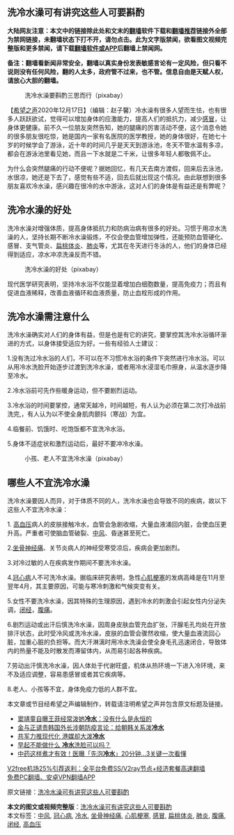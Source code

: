  <h2>洗冷水澡可有讲究这些人可要斟酌</h2> <p class="notice"><b>大陆网友注意：本文中的链接除此处和文末的<a href="https://github.com/bannedbook/fanqiang" >翻墙</a>软件下载和<a href="https://github.com/killgcd/justmysocks/blob/master/README.md">翻墙推荐</a>链接外全部为禁网链接，未翻墙状态下打不开，请勿点击。此为文字版禁闻，欲看图文视频完整版和更多禁闻，请下载<a href="https://github.com/bannedbook/fanqiang">翻墙软件或APP</a>后翻墙上禁闻网。</p><p>备注：翻墙看新闻非常安全，翻墙以真实身份发表敏感言论有一定风险，但只看不说则没有任何风险，翻的人太多，政府管不过来，也不管。信息自由是天赋人权，请放心大胆的翻墙。</b></p>  <div class="entry"> <figure><figcaption>洗冷水澡要斟酌三思而行（pixabay）</figcaption></figure> <p>【<span class='wp_keywordlink_affiliate'><a href="https://www.soundofhope.org" title="希望之声" target="_blank">希望之声</a></span>2020年12月17日】（编辑：赵子馨）冷水澡有很多人望而生怯，也有很多人跃跃欲试，觉得可以增加身体的应激能力，提高人们的抵抗力，减少<a href="https://www.bannedbook.org/bnews/tag/%E6%84%9F%E5%86%92/" class="st_tag internal_tag" rel="tag" title="标签 感冒 下的日志">感冒</a>，让身体更健康。前不久一位朋友突然告知，她的腿痛的厉害活动不便，这个消息令她的很多朋友很吃惊，她是国内一家有名医院的医学教授，她的身体很好，在她七十岁的时候学会了游泳，近十年的时间几乎是天天到游泳池，冬天不管水温有多凉，都会在游泳池里看见她，而且一下水就是二千米，让很多年轻人都敬佩不止。</p> <p>为什么会突然腿痛的行动不便呢？据她回忆，有几天去南方渡假，回来后去泳池，水很凉，她还是下去了，感觉有些不适，回去后就出现这个情况。由此联想到很多朋友喜欢冷水澡，感兴趣在很冷的水中游泳，这对人们的身体是有益还是有弊呢？</p> <h2><strong>洗冷水澡的好处</strong></h2> <p>洗冷水澡对增强体质，提高身体抵抗力和防病治病有很多的好处。习惯于用凉水洗澡的人，坚持长期不断冷水澡锻炼，不仅会使血管增加弹性，还能预防血管硬化、感冒、支气管炎、<a href="https://www.bannedbook.org/bnews/tag/%e6%89%81%e6%a1%83%e4%bd%93%e7%82%8e/" class="st_tag internal_tag" rel="tag" title="标签 扁桃体炎 下的日志">扁桃体炎</a>、<a href="https://www.bannedbook.org/bnews/tag/%e8%82%ba%e7%82%8e/" class="st_tag internal_tag" rel="tag" title="标签 肺炎 下的日志">肺炎</a>等，尤其在冬天进行冬泳的人，他们的身体已经得到适应，凉水冲凉洗澡反而不错。</p> <figure><figcaption>洗冷水澡的好处（pixabay）</figcaption></figure> <p>现代医学研究表明，坚持冷水浴不仅能显着增加白细胞数量，提高免疫力；而且有促进血液稀释，改善血液循环和血液质量，防止血栓形成的作用。</p> <h2><strong>洗冷水澡需注意什么</strong></h2> <p>洗冷水澡确实对人们的身体有益，但是也是有它的讲究，要掌控其洗冷水浴循环渐进的方式，以身体接受适应为好。一些有经验人士建议：</p>  <p>1.没有洗过冷水浴的人们，不可以在不习惯冷水浴的条件下突然进行冷水浴。可以从用冷水洗脸开始逐步过渡到洗冷水澡，或者用冷水浸湿毛巾擦身，从温水逐步降至冷水。</p> <p>2.冷水浴前可先作些暖身运动，但不要剧烈运动。</p> <p>3.冷水浴的时间要掌控，通常天越冷，时间越短，有人认为必须在第二次打冷战前洗完,，有人认为以不使全身肌肉颤抖（寒战）为宜。</p> <p>4.临餐前、饥饿时、吃饱饭都不宜洗冷水浴。</p> <p>5.身体不适症状和激烈运动后，最好不要冲冷水澡。</p>  <figure><figcaption>小孩、老人不宜洗冷水澡（pixabay）</figcaption></figure> <h2><strong>哪些人不宜洗冷水澡</strong></h2> <p>洗冷水澡要因人而异，对于体质不同的人，洗冷水澡也会导致不同的疾病，故以下这些人不宜洗冷水澡：</p> <p>1. <a href="https://www.bannedbook.org/bnews/tag/%e9%ab%98%e8%a1%80%e5%8e%8b/" class="st_tag internal_tag" rel="tag" title="标签 高血压 下的日志">高血压</a>病人的皮肤接触冷水，血管会急剧收缩，大量血液涌回内脏，会使血压更升高。严重者可使脑血管破裂、<a href="https://www.bannedbook.org/bnews/tag/%E4%B8%AD%E9%A3%8E/" class="st_tag internal_tag" rel="tag" title="标签 中风 下的日志">中风</a>、昏迷甚至死亡。</p> <p>2.<a href="https://www.bannedbook.org/bnews/tag/%e5%9d%90%e9%aa%a8%e7%a5%9e%e7%bb%8f%e7%97%9b/" class="st_tag internal_tag" rel="tag" title="标签 坐骨神经痛 下的日志">坐骨神经痛</a>、关节炎病人的神经受寒受凉后，疾病会更加剧烈。</p> <p>3.对冷过敏的人在疾病发作期间不要洗冷水澡。</p> <p>4.<a href="https://www.bannedbook.org/bnews/tag/%E5%86%A0%E5%BF%83%E7%97%85/" class="st_tag internal_tag" rel="tag" title="标签 冠心病 下的日志">冠心病</a>人不可洗冷水澡。据临床研究表明，急性<a href="https://www.bannedbook.org/bnews/tag/%E5%BF%83%E8%82%8C%E6%A2%97%E5%A1%9E/" class="st_tag internal_tag" rel="tag" title="标签 心肌梗塞 下的日志">心肌梗塞</a>的发病高峰是在11月至翌年4月，其主要原因，可能与寒冷刺激和气候突变有关。</p>  <p>5.女性不要洗冷水澡，因其特殊的生理原因，遇到冷水的刺激会引起女性内分泌失调，<a href="https://www.bannedbook.org/bnews/tag/%e9%97%ad%e7%bb%8f/" class="st_tag internal_tag" rel="tag" title="标签 闭经 下的日志">闭经</a>，<a href="https://www.bannedbook.org/bnews/tag/%e8%85%b9%e7%97%9b/" class="st_tag internal_tag" rel="tag" title="标签 腹痛 下的日志">腹痛</a>。</p> <p>6.剧烈运动或出汗后慎洗冷水澡，因周身皮肤血管充血扩张，汗腺毛孔均处在开放排汗状态，此时受冷风或洗冷水澡，皮肤的血管会骤然收缩，使大量血液流回心脏，加重心脏的负担等。而大汗淋漓时用冷水洗澡会使全身毛孔迅速闭合，导致体内的热量不能及时散发而滞留体内，从而易引起各种疾病。</p> <p>7.劳动出汗慎洗冷水澡，因人体处于代谢旺盛，机体从热环境一下进入冷环境，来不及适应调整，容易患感冒或者其它疾病等。</p> <p>8.老人、小孩等不宜，身体免疫力低的人群不宜。</p> <p>本文章或节目经希望之声编辑制作，转载请注明希望之声并包含原文标题及链接。</p>  <ul class='op-related-articles' title='相关阅读'> <li><a href='https://www.bannedbook.org/bnews/yule/20201215/1448026.html' target='_blank'>窦靖童自曝王菲经常泼她<b>冷水</b>：没有什么是永恒的</a></li> <li><a href='https://www.bannedbook.org/bnews/baitai/20201209/1444752.html' target='_blank'>金与正谴责韩国外长涉朝防疫言论：给朝韩关系泼<b>冷水</b></a></li> <li><a href='https://www.bannedbook.org/bnews/cbnews/20201202/1440878.html' target='_blank'>共军力推现代化 港媒却大泼<b>冷水</b></a></li> <li><a href='https://www.bannedbook.org/bnews/health/20201122/1435018.html' target='_blank'>早起不能做什么 <b>冷水</b>洗脸可以吗？</a></li> <li><a href='https://www.bannedbook.org/bnews/lifebaike/20201117/1432375.html' target='_blank'>中药这样煮才有效！医曝「先泡<b>冷水</b>」20分钟…3关键一次看懂</a></li> </ul> <p class="texttj"> <a href="https://www.bannedbook.org/forum23/topic22702.html" target="_blank">V2free机场25%引荐返利：全平台免费SS/V2ray节点+经济套餐高速翻墙</a><br/> <a href="https://github.com/bannedbook/fanqiang/wiki/%E7%A6%81%E9%97%BB%E7%BD%91%E5%AE%89%E5%8D%93%E7%BF%BB%E5%A2%99%E6%96%B0%E9%97%BBAPP" target="_blank">免费PC翻墙、安卓VPN翻墙APP</a></p><p>原文链接：<a class="src_link"  href="https://www.soundofhope.org/post/454729" target="_blank">洗冷水澡可有讲究这些人可要斟酌</a></p><a name='sharetosocial'></a>       <div><b>本文的图文或视频完整版</b>：<a href='https://www.bannedbook.org/bnews/comments/20201218/1450288.html'>洗冷水澡可有讲究这些人可要斟酌</a></div>  </div><!--END ENTRY--> <div class="postfooter"> <div>本文标签：<a href="https://www.bannedbook.org/bnews/tag/%E4%B8%AD%E9%A3%8E/" rel="tag">中风</a>, <a href="https://www.bannedbook.org/bnews/tag/%E5%86%A0%E5%BF%83%E7%97%85/" rel="tag">冠心病</a>, <a href="https://www.bannedbook.org/bnews/tag/%E5%86%B7%E6%B0%B4/" rel="tag">冷水</a>, <a href="https://www.bannedbook.org/bnews/tag/%e5%9d%90%e9%aa%a8%e7%a5%9e%e7%bb%8f%e7%97%9b/" rel="tag">坐骨神经痛</a>, <a href="https://www.bannedbook.org/bnews/tag/%E5%BF%83%E8%82%8C%E6%A2%97%E5%A1%9E/" rel="tag">心肌梗塞</a>, <a href="https://www.bannedbook.org/bnews/tag/%E6%84%9F%E5%86%92/" rel="tag">感冒</a>, <a href="https://www.bannedbook.org/bnews/tag/%e6%89%81%e6%a1%83%e4%bd%93%e7%82%8e/" rel="tag">扁桃体炎</a>, <a href="https://www.bannedbook.org/bnews/tag/%e8%82%ba%e7%82%8e/" rel="tag">肺炎</a>, <a href="https://www.bannedbook.org/bnews/tag/%e8%85%b9%e7%97%9b/" rel="tag">腹痛</a>, <a href="https://www.bannedbook.org/bnews/tag/%e9%97%ad%e7%bb%8f/" rel="tag">闭经</a>, <a href="https://www.bannedbook.org/bnews/tag/%e9%ab%98%e8%a1%80%e5%8e%8b/" rel="tag">高血压</a></div>  </div><!--END POSTFOOTER--> 